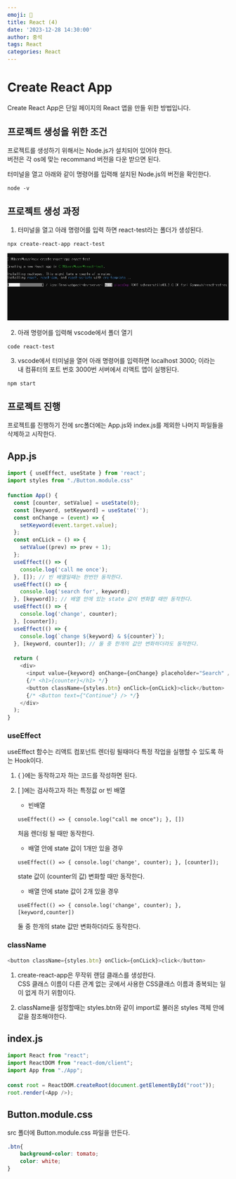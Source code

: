 ```yaml
---
emoji: 📝
title: React (4)
date: '2023-12-28 14:30:00'
author: 중석
tags: React
categories: React
---
```


# Create React App

Create React App은 단일 페이지의 React 앱을 만들 위한 방법입니다.

## 프로젝트 생성을 위한 조건

프로젝트를 생성하기 위해서는 Node.js가 설치되어 있어야 한다.  
버전은 각 os에 맞는 recommand 버전을 다운 받으면 된다.

터미널을 열고 아래와 같이 명령어를 입력해 설치된 Node.js의 버전을 확인한다.

```
node -v
```

## 프로젝트 생성 과정

1. 터미널을 열고 아래 명령어를 입력 하면 react-test라는 폴더가 생성된다.

```
npx create-react-app react-test
```

![프로젝트 생성 과정 1](React5-2.jpg)

2. 아래 명령어를 입력해 vscode에서 폴더 열기

```
code react-test
```

3. vscode에서 터미널을 열어 아래 명령어를 입력하면 localhost 3000; 이라는  
   내 컴퓨터의 포트 번호 3000번 서버에서 리액트 앱이 실행된다.

```
npm start
```

## 프로젝트 진행

프로젝트를 진행하기 전에 src폴더에는 App.js와 index.js를 제외한 나머지 파일들을 삭제하고 시작한다.  

## App.js

```js
import { useEffect, useState } from 'react';
import styles from "./Button.module.css"

function App() {
  const [counter, setValue] = useState(0);
  const [keyword, setKeyword] = useState('');
  const onChange = (event) => {
    setKeyword(event.target.value);
  };
  const onCLick = () => {
    setValue((prev) => prev + 1);
  };
  useEffect(() => {
    console.log('call me once');
  }, []); // 빈 배열일때는 한번만 동작한다.
  useEffect(() => {
    console.log('search for', keyword);
  }, [keyword]); // 배열 안에 있는 state 값이 변화할 때만 동작한다.
  useEffect(() => {
    console.log('change', counter);
  }, [counter]);
  useEffect(() => {
    console.log(`change ${keyword} & ${counter}`);
  }, [keyword, counter]); // 둘 중 한개의 값만 변화하더라도 동작한다.

  return (
    <div>
      <input value={keyword} onChange={onChange} placeholder="Search" />
      {/* <h1>{counter}</h1> */}
      <button className={styles.btn} onClick={onCLick}>click</button>
      {/* <Button text={"Continue"} /> */}
    </div>
  );
}
```

### useEffect

useEffect 함수는 리액트 컴포넌트 렌더링 될때마다 특정 작업을 실행할 수 있도록
하는 Hook이다.

1. { }에는 동작하고자 하는 코드를 작성하면 된다.
2. [ ]에는 검사하고자 하는 특정값 or 빈 배열

   - 빈배열

   ```
   useEffect(() => { console.log("call me once"); }, [])
   ```

    처음 렌더링 될 때만 동작한다.    

        
   - 배열 안에 state 값이 1개만 있을 경우

   ```
   useEffect(() => { console.log('change', counter); }, [counter]);
   ```
    state 값이 (counter의 값) 변화할 때만 동작한다.


   + 배열 안에 state 값이 2개 있을 경우 
    ```
    useEffect(() => { console.log('change', counter); }, [keyword,counter])
    ```
    둘 중 한개의 state 값만 변화하더라도 동작한다.
### className 
```js
<button className={styles.btn} onClick={onCLick}>click</button>
```

1. create-react-app은 무작위 랜덤 클래스를 생성한다.   
CSS 클래스 이름이 다른 관계 없는 곳에서 사용한 CSS클래스 이름과 중복되는 일이 없게 하기 위함이다. 

2. className을 설정할때는 styles.btn와 같이 import로 불러온 styles 객체 안에 값을 참조해야한다. 


## index.js 
```js
import React from "react";
import ReactDOM from "react-dom/client";
import App from "./App";

const root = ReactDOM.createRoot(document.getElementById("root"));
root.render(<App />);
```

## Button.module.css

src 폴더에 Button.module.css 파일을 만든다. 

```css
.btn{
    background-color: tomato;
    color: white;
}
```
```toc

```